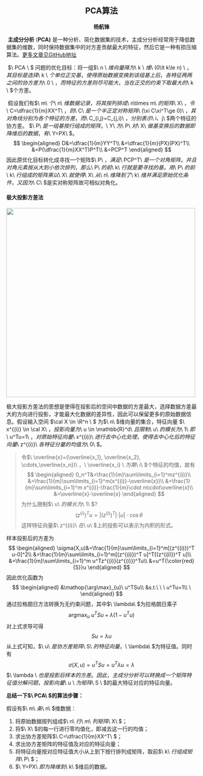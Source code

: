 ## <center>PCA算法</center>

<center><strong>杨航锋</strong></center>

​	**主成分分析** (**PCA)** 是一种分析、简化数据集的技术，主成分分析经常用于降低数据集的维数，同时保持数据集中的对方差贡献最大的特征，然后它是一种有损压缩算法。[更多文章见GitHub地址](https://github.com/yhangf/ML-NOTE)

​	$\ PCA \ $ 问题的优化目标：将一组$\ n \ $维向量降为$\ k \ $维$\ (0\lt k\le n) \ $，其目标是选择$\ k \ $个单位正交基，使得原始数据变换到该组基上后，各特征两两之间的协方差为$\ 0 \ $，而特征的方差则尽可能大，当在正交的约束下取最大的$\ k \ $个方差。

​	假设我们有$\ m\ $个$\ n\ $维数据记录，将其按列排成$\ n\times m\ $的矩阵$\ X\ $，令$\ C=\dfrac{1}{m}XX^T\ $，则$\ C\ $是一个半正定对称矩阵$\ (\xi C\xi^T\ge 0)\ $，其对角线分别为各个特征的方差，而$\ C_{i,j}=C_{j,i}\ $，分别表示$\ i、j\ $两个特征的协方差。 $\ P\ $是一组基按行组成的矩阵 ，$\ Y\ $为$\ P\ $对$\ X\ $做基变换后的数据即降维后的数据，有$\ Y=PX\ $。
$$
\begin{aligned}
D&=\dfrac{1}{m}YY^T\\
&=\dfrac{1}{m}(PX)(PX)^T\\
&=P(\dfrac{1}{m}XX^T)P^T\\
&=PCP^T
\end{aligned}
$$
因此原优化目标转化成寻找一个矩阵$\ P\ $，满足$\ PCP^T\ $是一个对角矩阵，并且对角元素按从大到小依次排列，那么$\ P\ $的前$\ k\ $行就是要寻找的基，用$\ P\ $的前$\ k\ $行组成的矩阵乘以$\ X\ $就使得$\ X\ $从$\ n\ $维降到了$\ k\ $维并满足原始优化条件，又因为$\ C\ $是实对称矩阵故可相似对角化。

#### 极大投影方差法

<img src="../picture/pca.png" width="500" hegiht="300" align=center />

极大投影方差法的思想是使得在投影后的空间中数据的方差最大，选择数据方差最大的方向进行投影，才能最大化数据的差异性，因此可以保留更多的原始数据信息。假设输入空间 $\cal X \in \R^n \ $ 为$\ n\ $维向量的集合，特征向量 $\ x^{(i)} \in  \cal X\ $，投影向量为$\  u \in \mathbb{R}^d\ $且限制$\ u\ $的模长为$\ 1\ $即$\ u^Tu=1\ $，对原始特征向量$\ x^{(i)}\ $进行去中心化处理，使得去中心化后的特征向量$\ z^{(i)}\ $各特征分量的均值为$\ 0\ $。

> 令$\ \overline{x}=(\overline{x_1}, \overline{x_2}, \cdots,\overline{x_n})\ $，$\ \overline{x_i} \ $为第$\ i\ $个特征的均值，故有
> $$
> \begin{aligned}
> 0_n^T&=\frac{1}{m}\sum\limits_{i=1}^mz^{(i)}\\
> &=\frac{1}{m}\sum\limits_{i=1}^m(x^{(i)}-\overline{x})\\
> &=\frac{1}{m}\sum\limits_{i=1}^m x^{(i)}-\frac{1}{m}\cdot m\cdot\overline{x}\\
> &=\overline{x}-\overline{x}
> \end{aligned}
> $$
> 为什么限制$\ u\ $的模长为$\ 1\ $?
> $$
> (z^{(i)})^Tu=\vert (z^{(i)})^T \vert\cdot\vert u\vert\cdot \cos\theta
> $$
> 这样特征向量$\ z^{(i)}\ $在$\ u\ $上的投影可以表示为内积的形式。

样本投影后的方差为
$$
\begin{aligned}
\sigma(X,u)&=\frac{1}{m}\sum\limits_{i=1}^m[(z^{(i)})^T u-0]^2\\
&=\frac{1}{m}\sum\limits_{i=1}^m[(z^{(i)})^T u]^T[(z^{(i)})^T u]\\
&=\frac{1}{m}\sum\limits_{i=1}^m u^Tz^{(i)}(z^{(i)})^Tu\\
&=u^T{\color{red}{S}}u
\end{aligned}
$$
因此优化函数为
$$
\begin{aligned}
&\mathop{\arg\max}_{u}\ u^TSu\\
&s.t.\ \ \ u^Tu=1\\
\
\end{aligned}
$$
通过拉格朗日方法转换为无约束问题，其中$\ \lambda\ $为拉格朗日乘子
$$
\mathop{\arg\max}_{u}\ u^TSu +\lambda(1-u^Tu)
$$
对上式求导可得
$$
Su=\lambda u
$$
从上式可知，$\ u\ $是协方差矩阵$\ S\ $的特征向量，$\ \lambda\ $为特征值。同时有
$$
\sigma(X,u)=u^TSu=u^T\lambda u=\lambda
$$
$\ \lambda \ $也是投影后样本的方差。因此，主成分分析可以转换成一个矩阵特征值分解问题，投影向量$\ u \ $为矩阵$\ S \ $的最大特征对应的特征向量。

**总结一下$\ PCA\ $的算法步骤：**

假设有$\ m\ $条$\ n\ $维数据：

1. 将原始数据按列组成$\ n\ $行$\ m\ $列矩阵$\ X\ $；
2. 将$\ X\ $的每一行进行零均值化，即减去这一行的均值；
3. 求出协方差矩阵$\ C=\dfrac{1}{m}XX^T\ $；
4. 求出协方差矩阵的特征值及对应的特征向量；
5. 将特征向量按对应特征值大小从上到下按行排列成矩阵，取前$\ k\ $行组成矩阵$\ P\ $；
6. $\ Y=PX\ $即为降维到$\  k\ $维后的数据。
